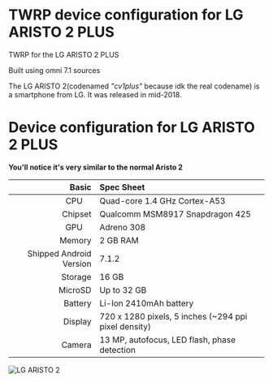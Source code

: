 # TWRP device configuration for LG ARISTO 2 PLUS
TWRP for the LG ARISTO 2 PLUS

Built using omni 7.1 sources



The LG ARISTO 2(codenamed _"cv1plus"_ because idk the real codename) is a smartphone from LG.
It was released in mid-2018.

Device configuration for LG ARISTO 2 PLUS
========================================
**You'll notice it's very similar to the normal Aristo 2**

Basic   | Spec Sheet
-------:|:-------------------------
CPU     | Quad-core 1.4 GHz Cortex-A53
Chipset | Qualcomm MSM8917 Snapdragon 425
GPU     | Adreno 308
Memory  | 2 GB RAM
Shipped Android Version | 7.1.2
Storage | 16 GB
MicroSD | Up to 32 GB
Battery | Li-Ion 2410mAh battery
Display | 720 x 1280 pixels, 5 inches (~294 ppi pixel density)
Camera  | 13 MP, autofocus, LED flash, phase detection 



![LG ARISTO 2](https://cdn2.gsmarena.com/vv/pics/lg/lg-aristo2.jpg)
 

